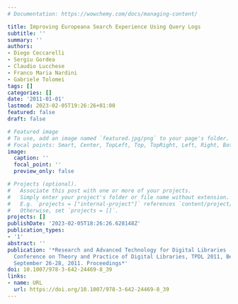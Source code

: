 ```yaml
---
# Documentation: https://wowchemy.com/docs/managing-content/

title: Improving Europeana Search Experience Using Query Logs
subtitle: ''
summary: ''
authors:
- Diego Ceccarelli
- Sergiu Gordea
- Claudio Lucchese
- Franco Maria Nardini
- Gabriele Tolomei
tags: []
categories: []
date: '2011-01-01'
lastmod: 2023-02-05T19:26:26+01:00
featured: false
draft: false

# Featured image
# To use, add an image named `featured.jpg/png` to your page's folder.
# Focal points: Smart, Center, TopLeft, Top, TopRight, Left, Right, BottomLeft, Bottom, BottomRight.
image:
  caption: ''
  focal_point: ''
  preview_only: false

# Projects (optional).
#   Associate this post with one or more of your projects.
#   Simply enter your project's folder or file name without extension.
#   E.g. `projects = ["internal-project"]` references `content/project/deep-learning/index.md`.
#   Otherwise, set `projects = []`.
projects: []
publishDate: '2023-02-05T18:26:26.628148Z'
publication_types:
- '1'
abstract: ''
publication: '*Research and Advanced Technology for Digital Libraries - International
  Conference on Theory and Practice of Digital Libraries, TPDL 2011, Berlin, Germany,
  September 26-28, 2011. Proceedings*'
doi: 10.1007/978-3-642-24469-8_39
links:
- name: URL
  url: https://doi.org/10.1007/978-3-642-24469-8_39
---
```

